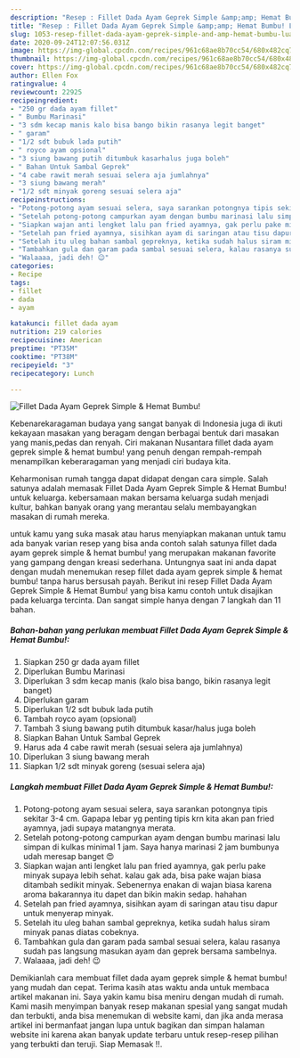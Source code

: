 ```yaml
---
description: "Resep : Fillet Dada Ayam Geprek Simple &amp;amp; Hemat Bumbu! Luar biasa"
title: "Resep : Fillet Dada Ayam Geprek Simple &amp;amp; Hemat Bumbu! Luar biasa"
slug: 1053-resep-fillet-dada-ayam-geprek-simple-and-amp-hemat-bumbu-luar-biasa
date: 2020-09-24T12:07:56.031Z
image: https://img-global.cpcdn.com/recipes/961c68ae8b70cc54/680x482cq70/fillet-dada-ayam-geprek-simple-hemat-bumbu-foto-resep-utama.jpg
thumbnail: https://img-global.cpcdn.com/recipes/961c68ae8b70cc54/680x482cq70/fillet-dada-ayam-geprek-simple-hemat-bumbu-foto-resep-utama.jpg
cover: https://img-global.cpcdn.com/recipes/961c68ae8b70cc54/680x482cq70/fillet-dada-ayam-geprek-simple-hemat-bumbu-foto-resep-utama.jpg
author: Ellen Fox
ratingvalue: 4
reviewcount: 22925
recipeingredient:
- "250 gr dada ayam fillet"
- " Bumbu Marinasi"
- "3 sdm kecap manis kalo bisa bango bikin rasanya legit banget"
- " garam"
- "1/2 sdt bubuk lada putih"
- " royco ayam opsional"
- "3 siung bawang putih ditumbuk kasarhalus juga boleh"
- " Bahan Untuk Sambal Geprek"
- "4 cabe rawit merah sesuai selera aja jumlahnya"
- "3 siung bawang merah"
- "1/2 sdt minyak goreng sesuai selera aja"
recipeinstructions:
- "Potong-potong ayam sesuai selera, saya sarankan potongnya tipis sekitar 3-4 cm. Gapapa lebar yg penting tipis krn kita akan pan fried ayamnya, jadi supaya matangnya merata."
- "Setelah potong-potong campurkan ayam dengan bumbu marinasi lalu simpan di kulkas minimal 1 jam. Saya hanya marinasi 2 jam bumbunya udah meresap banget 😍"
- "Siapkan wajan anti lengket lalu pan fried ayamnya, gak perlu pake minyak supaya lebih sehat. kalau gak ada, bisa pake wajan biasa ditambah sedikit minyak. Sebenernya enakan di wajan biasa karena aroma bakarannya itu dapet dan bikin makin sedap. hahahan"
- "Setelah pan fried ayamnya, sisihkan ayam di saringan atau tisu dapur untuk menyerap minyak."
- "Setelah itu uleg bahan sambal gepreknya, ketika sudah halus siram minyak panas diatas cobeknya."
- "Tambahkan gula dan garam pada sambal sesuai selera, kalau rasanya sudah pas langsung masukan ayam dan geprek bersama sambelnya."
- "Walaaaa, jadi deh! 😉"
categories:
- Recipe
tags:
- fillet
- dada
- ayam

katakunci: fillet dada ayam 
nutrition: 219 calories
recipecuisine: American
preptime: "PT35M"
cooktime: "PT38M"
recipeyield: "3"
recipecategory: Lunch

---
```



![Fillet Dada Ayam Geprek Simple &amp; Hemat Bumbu!](https://img-global.cpcdn.com/recipes/961c68ae8b70cc54/680x482cq70/fillet-dada-ayam-geprek-simple-hemat-bumbu-foto-resep-utama.jpg)

Kebenarekaragaman budaya yang sangat banyak di Indonesia juga di ikuti kekayaan masakan yang beragam dengan berbagai bentuk dari masakan yang manis,pedas dan renyah. Ciri makanan Nusantara fillet dada ayam geprek simple &amp; hemat bumbu! yang penuh dengan rempah-rempah menampilkan keberaragaman yang menjadi ciri budaya kita.




Keharmonisan rumah tangga dapat didapat dengan cara simple. Salah satunya adalah memasak Fillet Dada Ayam Geprek Simple &amp; Hemat Bumbu! untuk keluarga. kebersamaan makan bersama keluarga sudah menjadi kultur, bahkan banyak orang yang merantau selalu membayangkan masakan di rumah mereka.

untuk kamu yang suka masak atau harus menyiapkan makanan untuk tamu ada banyak varian resep yang bisa anda contoh salah satunya fillet dada ayam geprek simple &amp; hemat bumbu! yang merupakan makanan favorite yang gampang dengan kreasi sederhana. Untungnya saat ini anda dapat dengan mudah menemukan resep fillet dada ayam geprek simple &amp; hemat bumbu! tanpa harus bersusah payah.
Berikut ini resep Fillet Dada Ayam Geprek Simple &amp; Hemat Bumbu! yang bisa kamu contoh untuk disajikan pada keluarga tercinta. Dan sangat simple hanya dengan 7 langkah dan 11 bahan.


<!--inarticleads1-->

##### Bahan-bahan yang perlukan membuat Fillet Dada Ayam Geprek Simple &amp; Hemat Bumbu!:

1. Siapkan 250 gr dada ayam fillet
1. Diperlukan  Bumbu Marinasi
1. Diperlukan 3 sdm kecap manis (kalo bisa bango, bikin rasanya legit banget)
1. Diperlukan  garam
1. Diperlukan 1/2 sdt bubuk lada putih
1. Tambah  royco ayam (opsional)
1. Tambah 3 siung bawang putih ditumbuk kasar/halus juga boleh
1. Siapkan  Bahan Untuk Sambal Geprek
1. Harus ada 4 cabe rawit merah (sesuai selera aja jumlahnya)
1. Diperlukan 3 siung bawang merah
1. Siapkan 1/2 sdt minyak goreng (sesuai selera aja)




<!--inarticleads2-->

##### Langkah membuat  Fillet Dada Ayam Geprek Simple &amp; Hemat Bumbu!:

1. Potong-potong ayam sesuai selera, saya sarankan potongnya tipis sekitar 3-4 cm. Gapapa lebar yg penting tipis krn kita akan pan fried ayamnya, jadi supaya matangnya merata.
1. Setelah potong-potong campurkan ayam dengan bumbu marinasi lalu simpan di kulkas minimal 1 jam. Saya hanya marinasi 2 jam bumbunya udah meresap banget 😍
1. Siapkan wajan anti lengket lalu pan fried ayamnya, gak perlu pake minyak supaya lebih sehat. kalau gak ada, bisa pake wajan biasa ditambah sedikit minyak. Sebenernya enakan di wajan biasa karena aroma bakarannya itu dapet dan bikin makin sedap. hahahan
1. Setelah pan fried ayamnya, sisihkan ayam di saringan atau tisu dapur untuk menyerap minyak.
1. Setelah itu uleg bahan sambal gepreknya, ketika sudah halus siram minyak panas diatas cobeknya.
1. Tambahkan gula dan garam pada sambal sesuai selera, kalau rasanya sudah pas langsung masukan ayam dan geprek bersama sambelnya.
1. Walaaaa, jadi deh! 😉




Demikianlah cara membuat fillet dada ayam geprek simple &amp; hemat bumbu! yang mudah dan cepat. Terima kasih atas waktu anda untuk membaca artikel makanan ini. Saya yakin kamu bisa meniru dengan mudah di rumah. Kami masih menyimpan banyak resep makanan spesial yang sangat mudah dan terbukti, anda bisa menemukan di website kami, dan jika anda merasa artikel ini bermanfaat jangan lupa untuk bagikan dan simpan halaman website ini karena akan banyak update terbaru untuk resep-resep pilihan yang terbukti dan teruji. Siap Memasak !!. 
